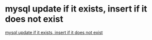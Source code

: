 # mysql update if it exists, insert if it does not exist
[mysql update if it exists, insert if it does not exist](https://aiwithcloud.com/2022/09/15/mysql_update_if_it_exists_insert_if_it_does_not_exist/)
